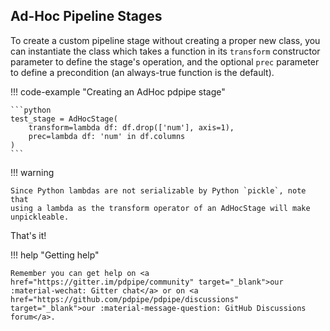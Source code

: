 ## Ad-Hoc Pipeline Stages

To create a custom pipeline stage without creating a proper new class, you can instantiate the class which takes a function in its `transform` constructor parameter to define the stage's operation, and the optional `prec` parameter to define a precondition (an always-true function is the default).

!!! code-example "Creating an AdHoc pdpipe stage"

````
```python
test_stage = AdHocStage(
	transform=lambda df: df.drop(['num'], axis=1),
	prec=lambda df: 'num' in df.columns
)
```
````

!!! warning

```
Since Python lambdas are not serializable by Python `pickle`, note that
using a lambda as the transform operator of an AdHocStage will make
unpickleable.
```

That's it!

!!! help "Getting help"

```
Remember you can get help on <a href="https://gitter.im/pdpipe/community" target="_blank">our :material-wechat: Gitter chat</a> or on <a href="https://github.com/pdpipe/pdpipe/discussions" target="_blank">our :material-message-question: GitHub Discussions forum</a>.
```

